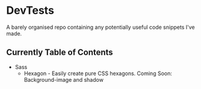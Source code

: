 # DevTests
A barely organised repo containing any potentially useful code snippets I've made.

## Currently Table of Contents
- Sass
  - Hexagon - Easily create pure CSS hexagons. 
  Coming Soon: Background-image and shadow
